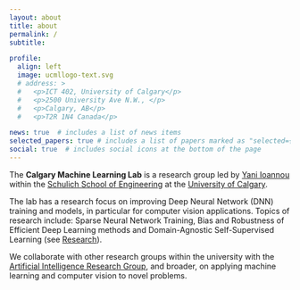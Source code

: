 ```yaml
---
layout: about
title: about
permalink: /
subtitle:

profile:
  align: left
  image: ucmllogo-text.svg
  # address: >
  #   <p>ICT 402, University of Calgary</p>
  #   <p>2500 University Ave N.W., </p>
  #   <p>Calgary, AB</p>
  #   <p>T2R 1N4 Canada</p>

news: true  # includes a list of news items
selected_papers: true # includes a list of papers marked as "selected={true}"
social: true  # includes social icons at the bottom of the page
---
```

The **Calgary Machine Learning Lab**
is a research group led by [Yani Ioannou](https://yani.ai) within the [Schulich School of Engineering](https://schulich.ucalgary.ca) at the [University of Calgary](https://www.ucalgary.ca).

The lab has a research focus on improving Deep Neural Network (DNN) training and models, in particular for computer vision applications. Topics of research include:
Sparse Neural Network Training, Bias and Robustness of Efficient Deep Learning methods and Domain-Agnostic Self-Supervised Learning (see [Research](projects)).

We collaborate with other research groups within the university with the [Artificial Intelligence Research Group](https://www.calgaryai.org), and broader, on applying machine learning and computer vision to novel problems.
